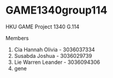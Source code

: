 # GAME1340group114
HKU GAME Project 1340 G.114

Members
1. Cia Hannah Olivia - 3036037334
2. Susabda Joshua - 3036029739
3. Lie Warren Leander - 3036094306
4. gene


